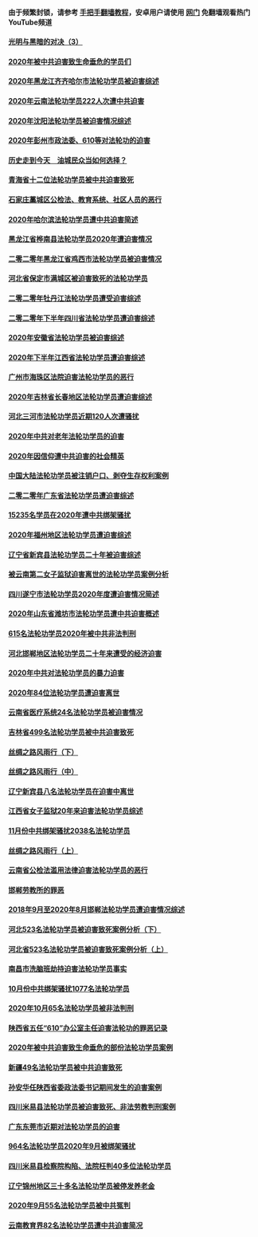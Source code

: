 #### 由于频繁封锁，请参考 [手把手翻墙教程](https://github.com/gfw-breaker/guides/wiki/)，安卓用户请使用 [网门](https://github.com/gfw-breaker/nogfw/blob/master/dl.md?t=01310501) 免翻墙观看热门YouTube频道 

#### [光明与黑暗的对决（3）](../pages/328/419140.md?t=01310501) 

#### [2020年被中共迫害致生命垂危的学员们](../pages/328/419132.md?t=01310501) 

#### [2020年黑龙江齐齐哈尔市法轮功学员被迫害综述](../pages/328/419175.md?t=01310501) 

#### [2020年云南法轮功学员222人次遭中共迫害](../pages/328/419130.md?t=01310501) 

#### [2020年沈阳法轮功学员被迫害情况综述](../pages/328/419088.md?t=01310501) 

#### [2020年彭州市政法委、610等对法轮功的迫害](../pages/328/419092.md?t=01310501) 

#### [历史走到今天　油城民众当如何选择？](../pages/328/419084.md?t=01310501) 

#### [青海省十二位法轮功学员被中共迫害致死](../pages/328/419002.md?t=01310501) 

#### [石家庄藁城区公检法、教育系统、社区人员的恶行](../pages/328/419000.md?t=01310501) 

#### [2020年哈尔滨法轮功学员遭中共迫害简述](../pages/328/418966.md?t=01310501) 

#### [黑龙江省桦南县法轮功学员2020年遭迫害情况](../pages/328/418993.md?t=01310501) 

#### [二零二零年黑龙江省鸡西市法轮功学员被迫害情况](../pages/328/418957.md?t=01310501) 

#### [河北省保定市满城区被迫害致死的法轮功学员](../pages/328/418806.md?t=01310501) 

#### [二零二零年牡丹江法轮功学员遭受迫害综述](../pages/328/418822.md?t=01310501) 

#### [二零二零年下半年四川省法轮功学员遭迫害综述](../pages/328/418762.md?t=01310501) 

#### [2020年安徽省法轮功学员被迫害综述](../pages/328/418751.md?t=01310501) 

#### [2020年下半年江西省法轮功学员遭迫害综述](../pages/328/418732.md?t=01310501) 

#### [广州市海珠区法院迫害法轮功学员的恶行](../pages/328/418722.md?t=01310501) 

#### [2020年吉林省长春地区法轮功学员遭迫害综述](../pages/328/418422.md?t=01310501) 

#### [河北三河市法轮功学员近期120人次遭骚扰](../pages/328/418620.md?t=01310501) 

#### [2020年中共对老年法轮功学员的迫害](../pages/328/418627.md?t=01310501) 

#### [2020年因信仰遭中共迫害的社会精英](../pages/328/418601.md?t=01310501) 

#### [中国大陆法轮功学员被注销户口、剥夺生存权利案例](../pages/328/418575.md?t=01310501) 

#### [二零二零年广东省法轮功学员遭迫害综述](../pages/328/418452.md?t=01310501) 

#### [15235名学员在2020年遭中共绑架骚扰](../pages/328/418447.md?t=01310501) 

#### [2020年福州地区法轮功学员遭迫害综述](../pages/328/418352.md?t=01310501) 

#### [辽宁省新宾县法轮功学员二十年被迫害综述](../pages/328/418318.md?t=01310501) 

#### [被云南第二女子监狱迫害离世的法轮功学员案例分析](../pages/328/417986.md?t=01310501) 

#### [四川遂宁市法轮功学员2020年度遭迫害情况简述](../pages/328/418083.md?t=01310501) 

#### [2020年山东省潍坊市法轮功学员遭中共迫害概述](../pages/328/418128.md?t=01310501) 

#### [615名法轮功学员2020年被中共非法判刑](../pages/328/418123.md?t=01310501) 

#### [河北邯郸地区法轮功学员二十年来遭受的经济迫害](../pages/328/417554.md?t=01310501) 

#### [2020年中共对法轮功学员的暴力迫害](../pages/328/416854.md?t=01310501) 

#### [2020年84位法轮功学员遭迫害离世](../pages/328/416947.md?t=01310501) 

#### [云南省医疗系统24名法轮功学员被迫害情况](../pages/328/416978.md?t=01310501) 

#### [吉林省499名法轮功学员被中共迫害致死](../pages/328/416519.md?t=01310501) 

#### [丝绸之路风雨行（下）](../pages/328/416166.md?t=01310501) 

#### [丝绸之路风雨行（中）](../pages/328/416165.md?t=01310501) 

#### [辽宁新宾县八名法轮功学员在迫害中离世](../pages/328/416383.md?t=01310501) 

#### [江西省女子监狱20年来迫害法轮功学员综述](../pages/328/416327.md?t=01310501) 

#### [11月份中共绑架骚扰2038名法轮功学员](../pages/328/416210.md?t=01310501) 

#### [丝绸之路风雨行（上）](../pages/328/416167.md?t=01310501) 

#### [云南省公检法滥用法律迫害法轮功学员的恶行](../pages/328/416012.md?t=01310501) 

#### [邯郸劳教所的罪恶](../pages/328/415894.md?t=01310501) 

#### [2018年9月至2020年8月邯郸法轮功学员遭迫害情况综述](../pages/328/415563.md?t=01310501) 

#### [河北523名法轮功学员被迫害致死案例分析（下）](../pages/328/414942.md?t=01310501) 

#### [河北省523名法轮功学员被迫害致死案例分析（上）](../pages/328/414941.md?t=01310501) 

#### [南昌市洗脑班劫持迫害法轮功学员事实](../pages/328/415048.md?t=01310501) 

#### [10月份中共绑架骚扰1077名法轮功学员](../pages/328/414995.md?t=01310501) 

#### [2020年10月65名法轮功学员被非法判刑](../pages/328/414617.md?t=01310501) 

#### [陕西省五任“610”办公室主任迫害法轮功的罪恶记录](../pages/328/414486.md?t=01310501) 

#### [2020年被中共迫害致生命垂危的部份法轮功学员案例](../pages/328/414427.md?t=01310501) 

#### [新疆49名法轮功学员被中共迫害致死](../pages/328/414290.md?t=01310501) 

#### [孙安华任陕西省委政法委书记期间发生的迫害案例](../pages/328/414015.md?t=01310501) 

#### [四川米易县法轮功学员被迫害致死、非法劳教判刑案例](../pages/328/413847.md?t=01310501) 

#### [广东东莞市近期对法轮功学员的迫害](../pages/328/413888.md?t=01310501) 

#### [964名法轮功学员2020年9月被绑架骚扰](../pages/328/413838.md?t=01310501) 

#### [四川米易县检察院构陷、法院枉判40多位法轮功学员](../pages/328/413691.md?t=01310501) 

#### [辽宁锦州地区三十多名法轮功学员被停发养老金](../pages/328/413687.md?t=01310501) 

#### [2020年9月55名法轮功学员被中共冤判](../pages/328/413572.md?t=01310501) 

#### [云南教育界82名法轮功学员遭中共迫害简况](../pages/328/413422.md?t=01310501) 

